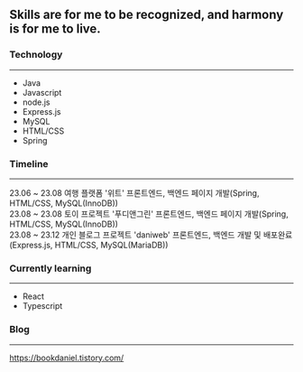 ## Skills are for me to be recognized, and harmony is for me to live.
### Technology  
***
* Java
* Javascript
* node.js
* Express.js
* MySQL
* HTML/CSS
* Spring

### Timeline  
***
23.06 ~ 23.08 여행 플랫폼 '위트' 프론트엔드, 백엔드 페이지 개발(Spring, HTML/CSS, MySQL(InnoDB))  
23.08 ~ 23.08 토이 프로젝트 '푸디앤그린' 프론트엔드, 백엔드 페이지 개발(Spring, HTML/CSS, MySQL(InnoDB))  
23.08 ~ 23.12 개인 블로그 프로젝트 'daniweb' 프론트엔드, 백엔드 개발 및 배포완료(Express.js, HTML/CSS, MySQL(MariaDB))

### Currently learning  
***
* React
* Typescript

### Blog  
***
<https://bookdaniel.tistory.com/>
